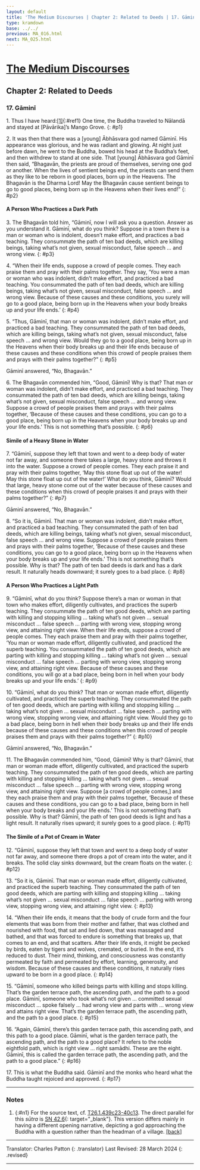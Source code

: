 ```yaml
---
layout: default
title: 'The Medium Discourses | Chapter 2: Related to Deeds | 17. Gāminī'
type: kramdown
base: ../../
previous: MA_016.html
next: MA_025.html
---
```


# [The Medium Discourses](index.html)
## Chapter 2: Related to Deeds
### 17. Gāminī

1\. Thus I have heard:[\[1\]](#n1){:#ref1} One time, the Buddha traveled to Nālandā and stayed at [Pāvārika]’s Mango Grove.
{: #p1}

2\. It was then that there was a [young] Ābhāsvara god named Gāminī. His appearance was glorious, and he was radiant and glowing. At night just before dawn, he went to the Buddha, bowed his head at the Buddha’s feet, and then withdrew to stand at one side. That [young] Ābhāsvara god Gāminī then said, “Bhagavān, the priests are proud of themselves, serving one god or another. When the lives of sentient beings end, the priests can send them as they like to be reborn in good places, born up in the Heavens. The Bhagavān is the Dharma Lord! May the Bhagavān cause sentient beings to go to good places, being born up in the Heavens when their lives end!”
{: #p2}

#### A Person Who Practices a Dark Path

3\. The Bhagavān told him, “Gāminī, now I will ask you a question. Answer as you understand it. Gāminī, what do you think? Suppose in a town there is a man or woman who is indolent, doesn’t make effort, and practices a bad teaching. They consummate the path of ten bad deeds, which are killing beings, taking what’s not given, sexual misconduct, false speech … and wrong view.
{: #p3}

4\. “When their life ends, suppose a crowd of people comes. They each praise them and pray with their palms together. They say, ‘You were a man or woman who was indolent, didn’t make effort, and practiced a bad teaching. You consummated the path of ten bad deeds, which are killing beings, taking what’s not given, sexual misconduct, false speech … and wrong view. Because of these causes and these conditions, you surely will go to a good place, being born up in the Heavens when your body breaks up and your life ends.’
{: #p4}

5\. “Thus, Gāminī, that man or woman was indolent, didn’t make effort, and practiced a bad teaching. They consummated the path of ten bad deeds, which are killing beings, taking what’s not given, sexual misconduct, false speech … and wrong view. Would they go to a good place, being born up in the Heavens when their body breaks up and their life ends because of these causes and these conditions when this crowd of people praises them and prays with their palms together?”
{: #p5}

Gāminī answered, “No, Bhagavān.”

6\. The Bhagavān commended him, “Good, Gāminī! Why is that? That man or woman was indolent, didn’t make effort, and practiced a bad teaching. They consummated the path of ten bad deeds, which are killing beings, taking what’s not given, sexual misconduct, false speech … and wrong view. Suppose a crowd of people praises them and prays with their palms together, ‘Because of these causes and these conditions, you can go to a good place, being born up in the Heavens when your body breaks up and your life ends.’ This is not something that’s possible.
{: #p6}

#### Simile of a Heavy Stone in Water

7\. “Gāminī, suppose they left that town and went to a deep body of water not far away, and someone there takes a large, heavy stone and throws it into the water. Suppose a crowd of people comes. They each praise it and pray with their palms together, ‘May this stone float up out of the water! May this stone float up out of the water!’ What do you think, Gāminī? Would that large, heavy stone come out of the water because of these causes and these conditions when this crowd of people praises it and prays with their palms together?”
{: #p7}

Gāminī answered, “No, Bhagavān.”

8\. “So it is, Gāminī. That man or woman was indolent, didn’t make effort, and practiced a bad teaching. They consummated the path of ten bad deeds, which are killing beings, taking what’s not given, sexual misconduct, false speech … and wrong view. Suppose a crowd of people praises them and prays with their palms together, ‘Because of these causes and these conditions, you can go to a good place, being born up in the Heavens when your body breaks up and your life ends.’ This is not something that’s possible. Why is that? The path of ten bad deeds is dark and has a dark result. It naturally heads downward; it surely goes to a bad place.
{: #p8}

#### A Person Who Practices a Light Path

9\. “Gāminī, what do you think? Suppose there’s a man or woman in that town who makes effort, diligently cultivates, and practices the superb teaching. They consummate the path of ten good deeds, which are parting with killing and stopping killing … taking what’s not given … sexual misconduct … false speech … parting with wrong view, stopping wrong view, and attaining right view. When their life ends, suppose a crowd of people comes. They each praise them and pray with their palms together, ‘You man or woman made effort, diligently cultivated, and practiced the superb teaching. You consummated the path of ten good deeds, which are parting with killing and stopping killing … taking what’s not given … sexual misconduct … false speech … parting with wrong view, stopping wrong view, and attaining right view. Because of these causes and these conditions, you will go at a bad place, being born in hell when your body breaks up and your life ends.’
{: #p9}

10\. “Gāminī, what do you think? That man or woman made effort, diligently cultivated, and practiced the superb teaching. They consummated the path of ten good deeds, which are parting with killing and stopping killing … taking what’s not given … sexual misconduct … false speech … parting with wrong view, stopping wrong view, and attaining right view. Would they go to a bad place, being born in hell when their body breaks up and their life ends because of these causes and these conditions when this crowd of people praises them and prays with their palms together?”
{: #p10}

Gāminī answered, “No, Bhagavān.”

11\. The Bhagavān commended him, “Good, Gāminī! Why is that? Gāminī, that man or woman made effort, diligently cultivated, and practiced the superb teaching. They consummated the path of ten good deeds, which are parting with killing and stopping killing … taking what’s not given … sexual misconduct … false speech … parting with wrong view, stopping wrong view, and attaining right view. Suppose [a crowd of people comes,] and they each praise them and pray with their palms together, ‘Because of these causes and these conditions, you can go to a bad place, being born in hell when your body breaks and your life ends.’ This is not something that’s possible. Why is that? Gāminī, the path of ten good deeds is light and has a light result. It naturally rises upward; it surely goes to a good place.
{: #p11}

#### The Simile of a Pot of Cream in Water

12\. “Gāminī, suppose they left that town and went to a deep body of water not far away, and someone there drops a pot of cream into the water, and it breaks. The solid clay sinks downward, but the cream floats on the water.
{: #p12}

13\. “So it is, Gāminī. That man or woman made effort, diligently cultivated, and practiced the superb teaching. They consummated the path of ten good deeds, which are parting with killing and stopping killing … taking what’s not given … sexual misconduct … false speech … parting with wrong view, stopping wrong view, and attaining right view.
{: #p13}

14\. “When their life ends, it means that the body of crude form and the four elements that was born from their mother and father, that was clothed and nourished with food, that sat and lied down, that was massaged and bathed, and that was forced to endure is something that breaks up, that comes to an end, and that scatters. After their life ends, it might be pecked by birds, eaten by tigers and wolves, cremated, or buried. In the end, it’s reduced to dust. Their mind, thinking, and consciousness was constantly permeated by faith and permeated by effort, learning, generosity, and wisdom. Because of these causes and these conditions, it naturally rises upward to be born in a good place.
{: #p14}

15\. “Gāminī, someone who killed beings parts with killing and stops killing. That’s the garden terrace path, the ascending path, and the path to a good place. Gāminī, someone who took what’s not given … committed sexual misconduct … spoke falsely … had wrong view and parts with … wrong view and attains right view. That’s the garden terrace path, the ascending path, and the path to a good place.
{: #p15}

16\. “Again, Gāminī, there’s this garden terrace path, this ascending path, and this path to a good place. Gāminī, what is the garden terrace path, the ascending path, and the path to a good place? It refers to the noble eightfold path, which is right view … right samādhi. These are the eight. Gāminī, this is called the garden terrace path, the ascending path, and the path to a good place.”
{: #p16}

17\. This is what the Buddha said. Gāminī and the monks who heard what the Buddha taught rejoiced and approved.
{: #p17}

---

### Notes

1. {:#n1} For the source text, cf. <a href="https://cbetaonline.dila.edu.tw/zh/T01n0026_p0439c23" target="_blank">T26.1.439c23-40c13</a>. The direct parallel for this <em>sūtra</em> is [SN 42.6](https://suttacentral.net/sn42.6){: target="_blank"}. This version differs mainly in having a different opening narrative, depicting a god approaching the Buddha with a question rather than the headman of a village. [\[back\]](#ref1)

---

Translator: Charles Patton
{: .translator}
Last Revised: 28 March 2024
{: .revised}

---